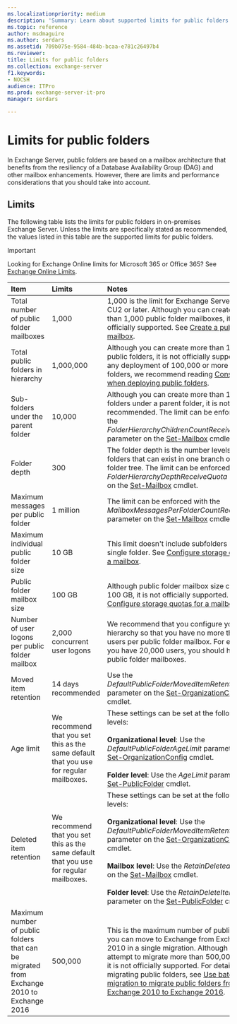 ```yaml
---
ms.localizationpriority: medium
description: 'Summary: Learn about supported limits for public folders in Exchange Server 2016 and Exchange Server 2019.'
ms.topic: reference
author: msdmaguire
ms.author: serdars
ms.assetid: 709b075e-9584-484b-bcaa-e781c26497b4
ms.reviewer:
title: Limits for public folders
ms.collection: exchange-server
f1.keywords:
- NOCSH
audience: ITPro
ms.prod: exchange-server-it-pro
manager: serdars

---
```


# Limits for public folders

In Exchange Server, public folders are based on a mailbox architecture that benefits from the resiliency of a Database Availability Group (DAG) and other mailbox enhancements. However, there are limits and performance considerations that you should take into account.

## Limits

The following table lists the limits for public folders in on-premises Exchange Server. Unless the limits are specifically stated as recommended, the values listed in this table are the supported limits for public folders.

> [!IMPORTANT]
> Looking for Exchange Online limits for Microsoft 365 or Office 365? See [Exchange Online Limits](/office365/servicedescriptions/exchange-online-service-description/exchange-online-limits).

|**Item**|**Limits**|**Notes**|
|:-----|:-----|:-----|
|Total number of public folder mailboxes|1,000|1,000 is the limit for Exchange Server 2016 CU2 or later. Although you can create more than 1,000 public folder mailboxes, it is not officially supported. See [Create a public folder mailbox](create-public-folder-mailboxes.md).|
|Total public folders in hierarchy|1,000,000|Although you can create more than 1,000,000 public folders, it is not officially supported. For any deployment of 100,000 or more public folders, we recommend reading [Considerations when deploying public folders](deployment-considerations.md).|
|Sub-folders under the parent folder|10,000|Although you can create more than 1,000 sub-folders under a parent folder, it is not recommended. The limit can be enforced with the _FolderHierarchyChildrenCountReceiveQuota_ parameter on the [Set-Mailbox](/powershell/module/exchange/set-mailbox) cmdlet.|
|Folder depth|300|The folder depth is the number levels of nested folders that can exist in one branch of a public folder tree. The limit can be enforced with the _FolderHierarchyDepthReceiveQuota_ parameter on the [Set-Mailbox](/powershell/module/exchange/set-mailbox) cmdlet.|
|Maximum messages per public folder|1 million| The limit can be enforced with the _MailboxMessagesPerFolderCountRecieveQuota_ parameter on the [Set-Mailbox](/powershell/module/exchange/set-mailbox) cmdlet.|
|Maximum individual public folder size|10 GB|This limit doesn't include subfolders beneath a single folder. See [Configure storage quotas for a mailbox](../../recipients/user-mailboxes/storage-quotas.md).|
|Public folder mailbox size|100 GB|Although public folder mailbox size can exceed 100 GB, it is not officially supported. See [Configure storage quotas for a mailbox](../../recipients/user-mailboxes/storage-quotas.md).|
|Number of user logons per public folder mailbox|2,000 concurrent user logons|We recommend that you configure your hierarchy so that you have no more than 2,000 users per public folder mailbox. For example, if you have 20,000 users, you should have 10 public folder mailboxes.|
|Moved item retention|14 days recommended|Use the _DefaultPublicFolderMovedItemRetention_ parameter on the [Set-OrganizationConfig](/powershell/module/exchange/set-organizationconfig) cmdlet.|
|Age limit|We recommend that you set this as the same default that you use for regular mailboxes.|These settings can be set at the following levels:<br/><br/>**Organizational level**: Use the _DefaultPublicFolderAgeLimit_ parameter on the [Set-OrganizationConfig](/powershell/module/exchange/set-organizationconfig) cmdlet.<br/><br/>**Folder level**: Use the _AgeLimit_ parameter on the [Set-PublicFolder](/powershell/module/exchange/set-publicfolder) cmdlet.|
|Deleted item retention|We recommend that you set this as the same default that you use for regular mailboxes.|These settings can be set at the following levels:<br/><br/>**Organizational level**: Use the _DefaultPublicFolderMovedItemRetention_ parameter on the [Set-OrganizationConfig](/powershell/module/exchange/set-organizationconfig) cmdlet.<br/><br/>**Mailbox level**: Use the _RetainDeletedItemsFor_ on the [Set-Mailbox](/powershell/module/exchange/set-mailbox) cmdlet.<br/><br/>**Folder level**: Use the _RetainDeleteItemsFor_ parameter on the [Set-PublicFolder](/powershell/module/exchange/set-publicfolder) cmdlet.|
|Maximum number of public folders that can be migrated from Exchange 2010 to Exchange 2016|500,000|This is the maximum number of public folders you can move to Exchange from Exchange 2010 in a single migration. Although you can attempt to migrate more than 500,000 folders, it is not officially supported. For details on migrating public folders, see [Use batch migration to migrate public folders from Exchange 2010 to Exchange 2016](batch-migration-from-previous-versions.md).|